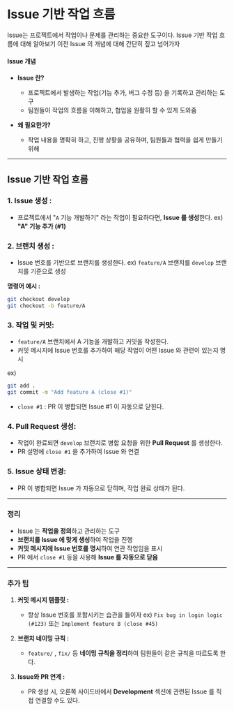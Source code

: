 Issue 기반 작업 흐름
===
Issue는 프로젝트에서 작업이나 문제를 관리하는 중요한 도구이다. Issue 기반 작업 흐름에 대해 알아보기 이전 Issue 의 개념에 대해 간단히 짚고 넘어가자

#### Issue 개념
- **Issue 란?**
    - 프로젝트에서 발생하는 작업(기능 추가, 버그 수정 등) 을 기록하고 관리하는 도구
    - 팀원들이 작업의 흐름을 이해하고, 협업을 원활히 할 수 있게 도와줌

- **왜 필요한가?**
    - 작업 내용을 명확히 하고, 진행 상황을 공유하며, 팀원들과 협력을 쉽게 만들기 위해

---

## Issue 기반 작업 흐름

### 1. Issue 생성 :
- 프로젝트에서 "`A` 기능 개발하기" 라는 작업이 필요하다면, **Issue 를 생성**한다.
ex) **"A" 기능 추가 (#1)**

### 2. 브랜치 생성 :
- Issue 번호를 기반으로 브랜치를 생성한다.
ex) `feature/A` 브랜치를 `develop` 브랜치를 기준으로 생성

**명령어 예시 :**
```bash
git checkout develop
git checkout -b feature/A
```

### 3. 작업 및 커밋:
- `feature/A` 브랜치에서 A 기능을 개발하고 커밋을 작성한다.
- 커밋 메시지에 Issue 번호를 추가하여 해당 작업이 어떤 Issue 와 관련이 있는지 명시 

ex)
```bash
git add .
git commit -m "Add feature A (close #1)"

```
- `close #1` : PR 이 병합되면 Issue #1 이 자동으로 닫힌다.

### 4. Pull Request 생성:
- 작업이 완료되면 `develop` 브랜치로 병합 요청을 위한 **Pull Request** 를 생성한다. 
- PR 설명에 `close #1` 을 추가하여 Issue 와 연결

### 5. Issue 상태 변경:
- PR 이 병합되면 Issue 가 자동으로 닫히며, 작업 완료 상태가 된다.

---

### 정리
- Issue 는 **작업을 정의**하고 관리하는 도구
- **브랜치를 Issue 에 맞게 생성**하여 작업을 진행
- **커밋 메시지에 Issue 번호를 명시**하여 연관 작업임을 표시
- PR 에서 `close #1` 등을 사용해 **Issue 를 자동으로 닫음**

---

### 추가 팁
1. **커밋 메시지 템플릿 :**
    - 항상 Issue 번호를 포함시키는 습관을 들이자
    ex) `Fix bug in login logic (#123)` 또는 `Implement feature B (close #45)`

2. **브랜치 네이밍 규칙 :**
    - `feature/` , `fix/` 등 **네이밍 규칙을 정리**하여 팀원들이 같은 규칙을 따르도록 한다.

3. **Issue와 PR 연계 :**
    - PR 생성 시, 오른쪽 사이드바에서 **Development** 섹션에 관련된 Issue 를 직접 연결할 수도 있다.